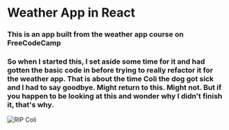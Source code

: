 # Weather App in React

### This is an app built from the weather app course on FreeCodeCamp 


### So when I started this, I set aside some time for it and had gotten the basic code in before trying to really refactor it for the weather app. That is about the time Coli the dog got sick and I had to say goodbye. Might return to this. Might not. But if you happen to be looking at this and wonder why I didn't finish it, that's why. 

![RIP Coli](2021-01-01.jpg)